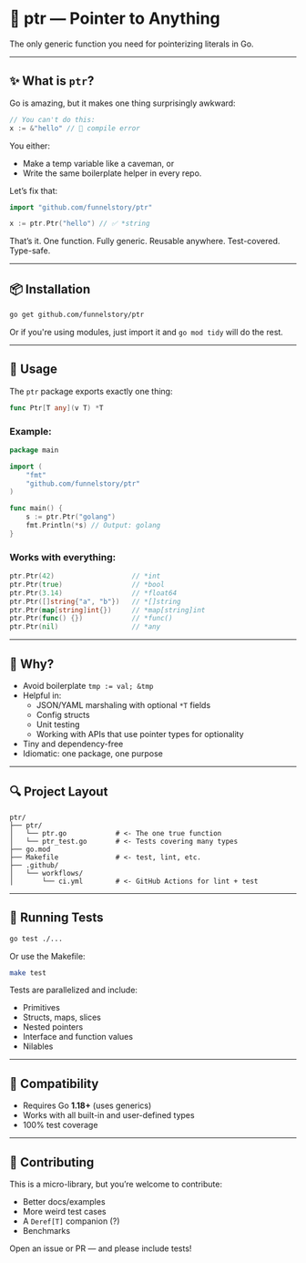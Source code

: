 # 🧠 ptr — Pointer to Anything

The only generic function you need for pointerizing literals in Go.

---

## ✨ What is `ptr`?

Go is amazing, but it makes one thing surprisingly awkward:

```go
// You can't do this:
x := &"hello" // 🚫 compile error
```

You either:
- Make a temp variable like a caveman, or
- Write the same boilerplate helper in every repo.

Let’s fix that:

```go
import "github.com/funnelstory/ptr"

x := ptr.Ptr("hello") // ✅ *string
```

That’s it. One function. Fully generic. Reusable anywhere. Test-covered. Type-safe.

---

## 📦 Installation

```sh
go get github.com/funnelstory/ptr
```

Or if you're using modules, just import it and `go mod tidy` will do the rest.

---

## 🧪 Usage

The `ptr` package exports exactly one thing:

```go
func Ptr[T any](v T) *T
```

### Example:

```go
package main

import (
	"fmt"
	"github.com/funnelstory/ptr"
)

func main() {
	s := ptr.Ptr("golang")
	fmt.Println(*s) // Output: golang
}
```

### Works with everything:

```go
ptr.Ptr(42)                   // *int
ptr.Ptr(true)                 // *bool
ptr.Ptr(3.14)                 // *float64
ptr.Ptr([]string{"a", "b"})   // *[]string
ptr.Ptr(map[string]int{})     // *map[string]int
ptr.Ptr(func() {})            // *func()
ptr.Ptr(nil)                  // *any
```

---

## 💼 Why?

- Avoid boilerplate `tmp := val; &tmp`
- Helpful in:
  - JSON/YAML marshaling with optional `*T` fields
  - Config structs
  - Unit testing
  - Working with APIs that use pointer types for optionality
- Tiny and dependency-free
- Idiomatic: one package, one purpose

---

## 🔍 Project Layout

```text
ptr/
├── ptr/
│   └── ptr.go            # <- The one true function
│   └── ptr_test.go       # <- Tests covering many types
├── go.mod
├── Makefile              # <- test, lint, etc.
├── .github/
│   └── workflows/
│       └── ci.yml        # <- GitHub Actions for lint + test
```

---

## 🧪 Running Tests

```bash
go test ./...
```

Or use the Makefile:

```bash
make test
```

Tests are parallelized and include:

- Primitives
- Structs, maps, slices
- Nested pointers
- Interface and function values
- Nilables

---

## 🧠 Compatibility

- Requires Go **1.18+** (uses generics)
- Works with all built-in and user-defined types
- 100% test coverage

---

## 🚀 Contributing

This is a micro-library, but you’re welcome to contribute:

- Better docs/examples
- More weird test cases
- A `Deref[T]` companion (?)
- Benchmarks

Open an issue or PR — and please include tests!
